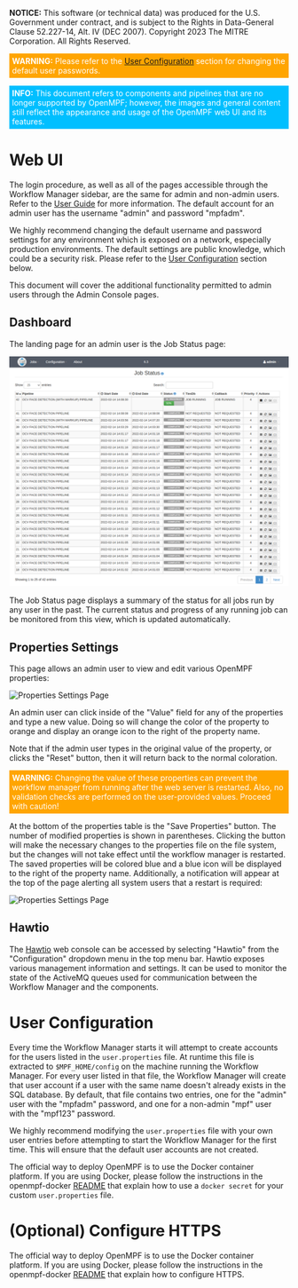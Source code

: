 **NOTICE:** This software (or technical data) was produced for the U.S. Government under contract, and is subject to the
Rights in Data-General Clause 52.227-14, Alt. IV (DEC 2007). Copyright 2023 The MITRE Corporation. All Rights Reserved.

<div style="background-color:orange"><p style="color:white; padding:5px"><b>WARNING:</b> Please refer to the <a href="#user-configuration">User Configuration</a> section for changing the default user passwords.</p></div>

<div style="background-color:DeepSkyBlue"><p style="color:white; padding:5px"><b>INFO:</b> This document refers to components and pipelines that are no longer supported by OpenMPF; however, the images and general content still reflect the appearance and usage of the OpenMPF web UI and its features.</p></div>


# Web UI

The login procedure, as well as all of the pages accessible through the Workflow Manager sidebar, are the same for admin and non-admin users. Refer to the [User Guide](/User-Guide/index.html) for more information. The default account for an admin user has the username "admin" and password "mpfadm".

We highly recommend changing the default username and password settings for any environment which is exposed on a network, especially production environments. The default settings are public knowledge, which could be a security risk. Please refer to the [User Configuration](#user-configuration) section below.

This document will cover the additional functionality permitted to admin users through the Admin Console pages.

## Dashboard

The landing page for an admin user is the Job Status page:

![Admin Landing Page](img/mpf-adm-landing.png "Admin Landing Page")

The Job Status page displays a summary of the status for all jobs run by any user in the past. The current status and progress of any running job can be monitored from this view, which is updated automatically.

## Properties Settings

This page allows an admin user to view and edit various OpenMPF properties:

![Properties Settings Page](img/mpf-adm-property-settings.png "Properties Settings Page")

An admin user can click inside of the "Value" field for any of the properties and type a new value. Doing so will change the color of the property to orange and display an orange icon to the right of the property name.

Note that if the admin user types in the original value of the property, or clicks the "Reset" button, then it will return back to the normal coloration.

<div style="background-color:orange"><p style="color:white; padding:5px"><b>WARNING:</b> Changing the value of these properties can prevent the workflow manager from running after the web server is restarted. Also, no validation checks are performed on the user-provided values. Proceed with caution!</p></div>

At the bottom of the properties table is the "Save Properties" button. The number of modified properties is shown in parentheses. Clicking the button will make the necessary changes to the properties file on the file system, but the changes will not take effect until the workflow manager is restarted. The saved properties will be colored blue and a blue icon will be displayed to the right of the property name. Additionally, a notification will appear at the top of the page alerting all system users that a restart is required:

![Properties Settings Page](img/mpf-adm-property-settings-change.png "Properties Settings Page")

## Hawtio

The [Hawtio](https://hawt.io/) web console can be accessed by selecting "Hawtio" from the
"Configuration" dropdown menu in the top menu bar. Hawtio exposes various management information
and settings. It can be used to monitor the state of the ActiveMQ queues used for communication
between the Workflow Manager and the components.

# User Configuration

Every time the Workflow Manager starts it will attempt to create accounts for the users listed in the `user.properties` file. At runtime this file is extracted to `$MPF_HOME/config` on the machine running the Workflow Manager. For every user listed in that file, the Workflow Manager will create that user account if a user with the same name doesn't already exists in the SQL database. By default, that file contains two entries, one for the "admin" user with the "mpfadm" password, and one for a non-admin "mpf" user with the "mpf123" password.

We highly recommend modifying the `user.properties` file with your own user entries before attempting to start the Workflow Manager for the first time. This will ensure that the default user accounts are not created.

The official way to deploy OpenMPF is to use the Docker container platform. If you are using Docker, please follow the instructions in the openmpf-docker [README](https://github.com/openmpf/openmpf-docker/blob/master/README.md#optional-configure-users) that explain how to use a `docker secret` for your custom `user.properties` file.


# (Optional) Configure HTTPS
The official way to deploy OpenMPF is to use the Docker container platform.
If you are using Docker, please follow the instructions in the openmpf-docker
[README](https://github.com/openmpf/openmpf-docker#optional-configure-https)
that explain how to configure HTTPS.
